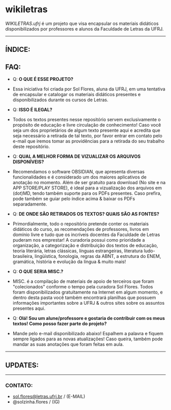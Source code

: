 # wikiletras
*WIKILETRAS.ufrj* é um projeto que visa encapsular os materiais didáticos disponibilizados por professores e alunos da Faculdade de Letras da UFRJ.

---

## ÍNDICE:

## FAQ:
- Q: **O QUE É ESSE PROJETO?**
-  Essa iniciativa foi criada por Sol Flores, aluna da UFRJ, em uma tentativa de encapsular e catalogar os materiais didáticos presentes e disponibilizados durante os cursos de Letras.
  
- Q: **ISSO É ILEGAL?**
- Todos os textos presentes nesse repositório servem exclusivamente o propósito de educação e livre circulação de conhecimento! Caso você seja um dos proprietários de algum texto presente aqui e acredita que seja necessário a retirada de tal texto, por favor entrar em contato pelo e-mail que iremos tomar as providências para a retirada do seu trabalho deste repositório.

- Q: **QUAL A MELHOR FORMA DE VIZUALIZAR OS ARQUIVOS DISPONÍVEIS?**
- Recomendamos o software OBSIDIAN, que apresenta diversas funcionalidades e é considerado um dos maiores aplicativos de anotação no momento. Além de ser gratuito para download (No site e na APP STORE/PLAY STORE), é ideal para a vizualização dos arquivos em (dot)MD, tendo também suporte para os PDFs presentes. Caso prefira, pode também se guiar pelo índice acima & baixar os PDFs separadamente.
  
- Q: **DE ONDE SÃO RETIRADOS OS TEXTOS? QUAIS SÃO AS FONTES?**
- Primordialmente, todo o repositório pretende conter os materiais didáticos do curso, as recomendações de professores, livros em domínio livre e tudo que os incríveis docentes da Faculdade de Letras puderam nos emprestar! A curadoria possui como prioridade a organização, a categorização e distribuição dos textos de educação, teoria literária, letras clássicas, línguas estrangeiras, literatura ludo-brasileira, lingüística, fonologia, regras da ABNT, a estrutura do ENEM, gramática, história e evolução da língua & muito mais!
  
- Q: **O QUE SERIA MISC.?**
- MISC. é a compilação de materiais de apoio de terceiros que foram "colecionados" conforme o tempo pela curadora Sol Flores. Todos foram disponibilizados gratuitamente na Internet em algum momento, e dentro desta pasta você também encontrará planilhas que possuem informações importantes sobre a UFRJ & outros sites sobre os assuntos presentes aqui.

- Q: **Olá! Sou um alune/professore e gostaria de contribuir com os meus textos! Como posso fazer parte do projeto?**
- Mande pelo e-mail disponibilizado abaixo! Espalhem a palavra e fiquem sempre ligados para as novas atualizações! Caso queira, também pode mandar as suas anotações que foram feitas em aula.

---

## UPDATES:

---
### CONTATO:
- sol.flores@letras.ufrj.br / (E-MAIL)
- @solzinha.flores / (IG)
